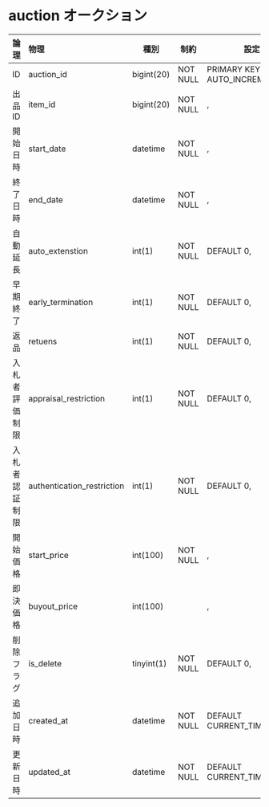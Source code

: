 # auction オークション

| 論理           | 物理                       | 種別       | 制約     | 設定                        | 備考 |
|:-------------- |:-------------------------- | ---------- | -------- | --------------------------- | ---- |
| ID             | auction_id                 | bigint(20) | NOT NULL | PRIMARY KEY AUTO_INCREMENT, |      |
| 出品ID         | item_id                    | bigint(20) | NOT NULL | ,                           |      |
| 開始日時       | start_date                 | datetime   | NOT NULL | ,                           |      |
| 終了日時       | end_date                   | datetime   | NOT NULL | ,                           |      |
| 自動延長       | auto_extenstion            | int(1)     | NOT NULL | DEFAULT 0,                  |      |
| 早期終了       | early_termination          | int(1)     | NOT NULL | DEFAULT 0,                  |      |
| 返品           | retuens                    | int(1)     | NOT NULL | DEFAULT 0,                  |      |
| 入札者評価制限 | appraisal_restriction      | int(1)     | NOT NULL | DEFAULT 0,                  |      |
| 入札者認証制限 | authentication_restriction | int(1)     | NOT NULL | DEFAULT 0,                  |      |
| 開始価格       | start_price                | int(100)   | NOT NULL | ,                           |      |
| 即決価格       | buyout_price               | int(100)   |          | ,                           |      |
| 削除フラグ     | is_delete                  | tinyint(1) | NOT NULL | DEFAULT 0,                  |      |
| 追加日時       | created_at                 | datetime   | NOT NULL | DEFAULT CURRENT_TIMESTAMP,  |      |
| 更新日時       | updated_at                 | datetime   | NOT NULL | DEFAULT CURRENT_TIMESTAMP   |      |
